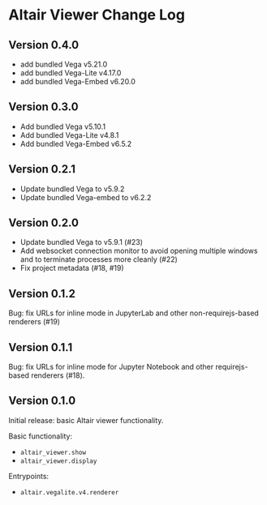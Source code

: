 # Altair Viewer Change Log

## Version 0.4.0

- add bundled Vega v5.21.0
- add bundled Vega-Lite v4.17.0
- add bundled Vega-Embed v6.20.0

## Version 0.3.0

- Add bundled Vega v5.10.1
- Add bundled Vega-Lite v4.8.1
- Add bundled Vega-Embed v6.5.2

## Version 0.2.1

- Update bundled Vega to v5.9.2
- Update bundled Vega-embed to v6.2.2

## Version 0.2.0

- Update bundled Vega to v5.9.1 (#23)
- Add websocket connection monitor to avoid opening multiple windows and to terminate
  processes more cleanly (#22)
- Fix project metadata (#18, #19)

## Version 0.1.2

Bug: fix URLs for inline mode in JupyterLab and other non-requirejs-based renderers (#19)

## Version 0.1.1

Bug: fix URLs for inline mode for Jupyter Notebook and other requirejs-based renderers (#18).

## Version 0.1.0

Initial release: basic Altair viewer functionality.

Basic functionality:

- ``altair_viewer.show``
- ``altair_viewer.display``

Entrypoints:

- ``altair.vegalite.v4.renderer``